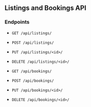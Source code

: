 ## Listings and Bookings API

### Endpoints

- `GET /api/listings/`
- `POST /api/listings/`
- `PUT /api/listings/<id>/`
- `DELETE /api/listings/<id>/`

- `GET /api/bookings/`
- `POST /api/bookings/`
- `PUT /api/bookings/<id>/`
- `DELETE /api/bookings/<id>/`
